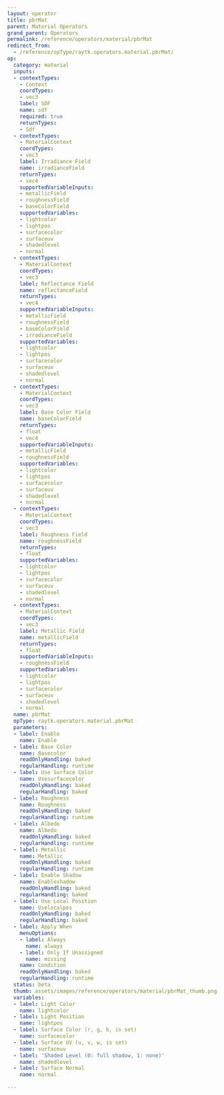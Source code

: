 ```yaml
---
layout: operator
title: pbrMat
parent: Material Operators
grand_parent: Operators
permalink: /reference/operators/material/pbrMat
redirect_from:
  - /reference/opType/raytk.operators.material.pbrMat/
op:
  category: material
  inputs:
  - contextTypes:
    - Context
    coordTypes:
    - vec3
    label: SDF
    name: sdf
    required: true
    returnTypes:
    - Sdf
  - contextTypes:
    - MaterialContext
    coordTypes:
    - vec3
    label: Irradiance Field
    name: irradianceField
    returnTypes:
    - vec4
    supportedVariableInputs:
    - metallicField
    - roughnessField
    - baseColorField
    supportedVariables:
    - lightcolor
    - lightpos
    - surfacecolor
    - surfaceuv
    - shadedlevel
    - normal
  - contextTypes:
    - MaterialContext
    coordTypes:
    - vec3
    label: Reflectance Field
    name: reflectanceField
    returnTypes:
    - vec4
    supportedVariableInputs:
    - metallicField
    - roughnessField
    - baseColorField
    - irradianceField
    supportedVariables:
    - lightcolor
    - lightpos
    - surfacecolor
    - surfaceuv
    - shadedlevel
    - normal
  - contextTypes:
    - MaterialContext
    coordTypes:
    - vec3
    label: Base Color Field
    name: baseColorField
    returnTypes:
    - float
    - vec4
    supportedVariableInputs:
    - metallicField
    - roughnessField
    supportedVariables:
    - lightcolor
    - lightpos
    - surfacecolor
    - surfaceuv
    - shadedlevel
    - normal
  - contextTypes:
    - MaterialContext
    coordTypes:
    - vec3
    label: Roughness Field
    name: roughnessField
    returnTypes:
    - float
    supportedVariables:
    - lightcolor
    - lightpos
    - surfacecolor
    - surfaceuv
    - shadedlevel
    - normal
  - contextTypes:
    - MaterialContext
    coordTypes:
    - vec3
    label: Metallic Field
    name: metallicField
    returnTypes:
    - float
    supportedVariableInputs:
    - roughnessField
    supportedVariables:
    - lightcolor
    - lightpos
    - surfacecolor
    - surfaceuv
    - shadedlevel
    - normal
  name: pbrMat
  opType: raytk.operators.material.pbrMat
  parameters:
  - label: Enable
    name: Enable
  - label: Base Color
    name: Basecolor
    readOnlyHandling: baked
    regularHandling: runtime
  - label: Use Surface Color
    name: Usesurfacecolor
    readOnlyHandling: baked
    regularHandling: baked
  - label: Roughness
    name: Roughness
    readOnlyHandling: baked
    regularHandling: runtime
  - label: Albedo
    name: Albedo
    readOnlyHandling: baked
    regularHandling: runtime
  - label: Metallic
    name: Metallic
    readOnlyHandling: baked
    regularHandling: runtime
  - label: Enable Shadow
    name: Enableshadow
    readOnlyHandling: baked
    regularHandling: baked
  - label: Use Local Position
    name: Uselocalpos
    readOnlyHandling: baked
    regularHandling: baked
  - label: Apply When
    menuOptions:
    - label: Always
      name: always
    - label: Only If Unassigned
      name: missing
    name: Condition
    readOnlyHandling: baked
    regularHandling: runtime
  status: beta
  thumb: assets/images/reference/operators/material/pbrMat_thumb.png
  variables:
  - label: Light Color
    name: lightcolor
  - label: Light Position
    name: lightpos
  - label: Surface Color (r, g, b, is set)
    name: surfacecolor
  - label: Surface UV (u, v, w, is set)
    name: surfaceuv
  - label: 'Shaded Level (0: full shadow, 1: none)'
    name: shadedlevel
  - label: Surface Normal
    name: normal

---
```

